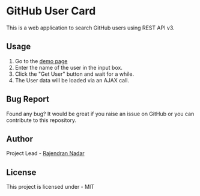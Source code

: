 # GitHub User Card

This is a web application to search GitHub users using REST API v3.

## Usage
1. Go to the [demo page](https://raajnadar.github.io/github-user-card)
2. Enter the name of the user in the input box.
3. Click the "Get User" button and wait for a while.
4. The User data will be loaded via an AJAX call.

## Bug Report
Found any bug? It would be great if you raise an issue on GitHub or you can contribute to this repository.

## Author
Project Lead - [Rajendran Nadar](https://raajnadar.in)

## License

This project is licensed under - MIT